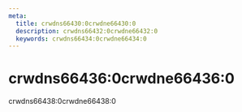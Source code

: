 ```yaml
---
meta:
  title: crwdns66430:0crwdne66430:0
  description: crwdns66432:0crwdne66432:0
  keywords: crwdns66434:0crwdne66434:0
---
```


# crwdns66436:0crwdne66436:0
crwdns66438:0crwdne66438:0

<entry-ad />

<doc-footer />
